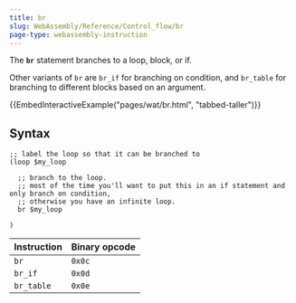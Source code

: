 ```yaml
---
title: br
slug: WebAssembly/Reference/Control_flow/br
page-type: webassembly-instruction
---
```




The **`br`** statement branches to a loop, block, or if.

Other variants of `br` are `br_if` for branching on condition, and `br_table` for branching to different blocks based on an argument.

{{EmbedInteractiveExample("pages/wat/br.html", "tabbed-taller")}}

## Syntax

```wasm
;; label the loop so that it can be branched to
(loop $my_loop

  ;; branch to the loop.
  ;; most of the time you'll want to put this in an if statement and only branch on condition,
  ;; otherwise you have an infinite loop.
  br $my_loop

)
```

| Instruction | Binary opcode |
| ----------- | ------------- |
| `br`        | `0x0c`        |
| `br_if`     | `0x0d`        |
| `br_table`  | `0x0e`        |
